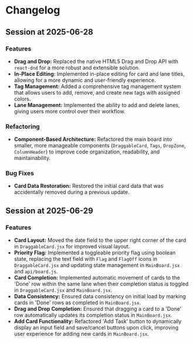 # Changelog

## Session at 2025-06-28

### Features

*   **Drag and Drop:** Replaced the native HTML5 Drag and Drop API with `react-dnd` for a more robust and extensible solution.
*   **In-Place Editing:** Implemented in-place editing for card and lane titles, allowing for a more dynamic and user-friendly experience.
*   **Tag Management:** Added a comprehensive tag management system that allows users to add, remove, and create new tags with assigned colors.
*   **Lane Management:** Implemented the ability to add and delete lanes, giving users more control over their workflow.

### Refactoring

*   **Component-Based Architecture:** Refactored the main board into smaller, more manageable components (`DraggableCard`, `Tags`, `DropZone`, `ColumnHeader`) to improve code organization, readability, and maintainability.

### Bug Fixes

*   **Card Data Restoration:** Restored the initial card data that was accidentally removed during a previous update.

## Session at 2025-06-29

### Features

*   **Card Layout:** Moved the date field to the upper right corner of the card in `DraggableCard.jsx` for improved visual layout.
*   **Priority Flag:** Implemented a toggleable priority flag using boolean state, replacing the text field with `Flag` and `FlagOff` icons in `DraggableCard.jsx` and updating state management in `MainBoard.jsx` and `api/board.js`.
*   **Card Completion:** Implemented automatic movement of cards to the 'Done' row within the same lane when their completion status is toggled in `DraggableCard.jsx` and `MainBoard.jsx`.
*   **Data Consistency:** Ensured data consistency on initial load by marking cards in 'Done' rows as completed in `MainBoard.jsx`.
*   **Drag and Drop Completion:** Ensured that dragging a card to a 'Done' row automatically updates its completion status in `MainBoard.jsx`.
*   **Add Card Functionality:** Refactored 'Add Task' button to dynamically display an input field and save/cancel buttons upon click, improving user experience for adding new cards in `MainBoard.jsx`.